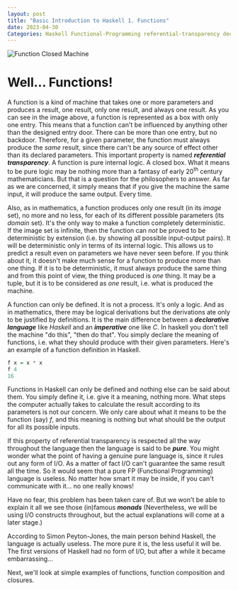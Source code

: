 ```yaml
---
layout: post
title: "Basic Introduction to Haskell 1. Functions"
date: 2023-04-30
Categories: Haskell Functional-Programming referential-transparency declarative-language imperative-language pure-functional-language
---
```

![Function Closed Machine](https://bucephal.github.io/learn_Haskell/docs/assets/images/Function_machine2.svg)

# Well... Functions!

A function is a kind of machine that takes one or more parameters and produces a result, one result, only one result, and always one result. As you can see in the image above, a function is represented as a box with only one entry. This means that a function can't be influenced by anything other than the designed entry door. There can be more than one entry, but no backdoor. Therefore, for a given parameter, the function must always produce the _same_ result, since there can't be any source of effect other than its declared parameters. This important property is named **_referential transparency_**. A function is pure internal logic. A closed box. What it means to be pure logic may be nothing more than a fantasy of early 20<sup>th</sup> century mathematicians. But that is a question for the philosophers to answer. As far as we are concerned, it simply means that if you give the machine the same input, it will produce the same output. Every time.

Also, as in mathematics, a function produces only one result (in its _image_ set), no more and no less, for each of its different possible parameters (its _domain_ set). It's the only way to make a function completely deterministic. If the image set is infinite, then the function can _not_ be proved to be deterministic by extension (i.e. by showing all possible input-output pairs). It will be deterministic only in terms of its internal logic. This allows us to predict a result even on parameters we have never seen before. If you think about it, it doesn't make much sense for a function to produce more than one thing. If it is to be deterministic, it must always produce the same thing and from this point of view, the thing produced is _one_ thing. It may be a tuple, but it is to be considered as _one_ result, i.e. what is produced the machine.

A function can only be defined. It is not a process. It's only a logic. And as in mathematics, there may be logical derivations but the derivations ate only to be justified by definitions. It is the main difference between a **_declarative language_** like _Haskell_ and an **_imperative_** one like _C_. In haskell you don't tell the machine "do this", "then do that". You simply declare the meaning of functions, i.e. what they should produce with their given parameters.
Here's an example of a function definition in Haskell.

```haskell
f x = x * x
f 4
16
```

Functions in Haskell can only be defined and nothing else can be said about them. You simply define it, i.e. give it a meaning, nothing more. What steps the computer actually takes to calculate the result according to its parameters is not our concern. We only care about what it means to be the function (say) _f_, and this meaning is nothing but what should be the output for all its possible inputs.

If this property of referential transparency is respected all the way throughout the language then the language is said to be **_pure_**. You might wonder what the point of having a genuine pure language is, since it rules out any form of I/O. As a matter of fact I/O can't guarantee the same result all the time. So it would seem that a pure FP (Functional Programming) language is useless. No matter how smart it may be inside, if you can't communicate with it... no one really knows!

Have no fear, this problem has been taken care of. But we won't be able to explain it all we see those (in)famous **_monads_** (Nevertheless, we will be using I/O constructs throughout, but the actual explanations will come at a later stage.)

According to Simon Peyton-Jones, the main person behind Haskell, the language is actually useless. The more pure it is, the less useful it will be. The first versions of Haskell had no form of I/O, but after a while it became embarrassing... 

Next, we'll look at simple examples of functions, function composition and closures.
